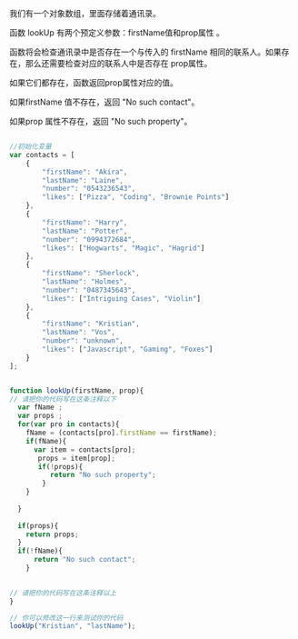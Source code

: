 我们有一个对象数组，里面存储着通讯录。

函数 lookUp 有两个预定义参数：firstName值和prop属性 。

函数将会检查通讯录中是否存在一个与传入的 firstName 相同的联系人。如果存在，那么还需要检查对应的联系人中是否存在 prop属性。

如果它们都存在，函数返回prop属性对应的值。

如果firstName 值不存在，返回 "No such contact"。

如果prop 属性不存在，返回 "No such property"。


```javascript

//初始化变量
var contacts = [
    {
        "firstName": "Akira",
        "lastName": "Laine",
        "number": "0543236543",
        "likes": ["Pizza", "Coding", "Brownie Points"]
    },
    {
        "firstName": "Harry",
        "lastName": "Potter",
        "number": "0994372684",
        "likes": ["Hogwarts", "Magic", "Hagrid"]
    },
    {
        "firstName": "Sherlock",
        "lastName": "Holmes",
        "number": "0487345643",
        "likes": ["Intriguing Cases", "Violin"]
    },
    {
        "firstName": "Kristian",
        "lastName": "Vos",
        "number": "unknown",
        "likes": ["Javascript", "Gaming", "Foxes"]
    }
];


function lookUp(firstName, prop){
// 请把你的代码写在这条注释以下
  var fName ;
  var props ;
  for(var pro in contacts){
    fName = (contacts[pro].firstName == firstName);
    if(fName){
      var item = contacts[pro];
       props = item[prop];
       if(!props){  
          return "No such property";  
        } 
    }
   
  } 
  
  if(props){
    return props;
  }
  if(!fName){
      return "No such contact"; 
    } 
  

// 请把你的代码写在这条注释以上
}

// 你可以修改这一行来测试你的代码
lookUp("Kristian", "lastName");

```
